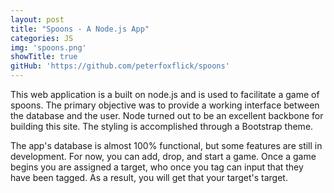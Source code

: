 ```yaml
---
layout: post
title: "Spoons - A Node.js App"
categories: JS
img: 'spoons.png'
showTitle: true
gitHub: 'https://github.com/peterfoxflick/spoons'
---
```


This web application is a built on node.js and is used to facilitate a game of spoons. The primary objective was to provide a working interface between the database and the user. Node turned out to be an excellent backbone for building this site. The styling is accomplished through a Bootstrap theme.

The app's database is almost 100% functional, but some features are still in development. For now, you can add, drop, and start a game. Once a game begins you are assigned a target, who once you tag can input that they have been tagged. As a result, you will get that your target's target.
